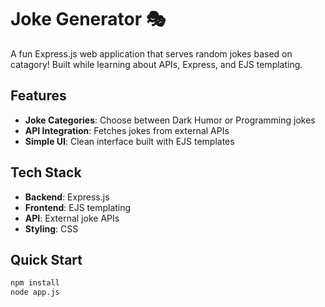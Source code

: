 # Joke Generator 🎭

A fun Express.js web application that serves random jokes based on catagory! Built while learning about APIs, Express, and EJS templating.

## Features

- **Joke Categories**: Choose between Dark Humor or Programming jokes
- **API Integration**: Fetches jokes from external APIs
- **Simple UI**: Clean interface built with EJS templates

## Tech Stack

- **Backend**: Express.js
- **Frontend**: EJS templating
- **API**: External joke APIs
- **Styling**: CSS

## Quick Start

```bash
npm install
node app.js